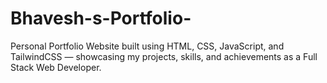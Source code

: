 # Bhavesh-s-Portfolio-
 Personal Portfolio Website built using HTML, CSS, JavaScript, and TailwindCSS — showcasing my projects, skills, and achievements as a Full Stack Web Developer.
